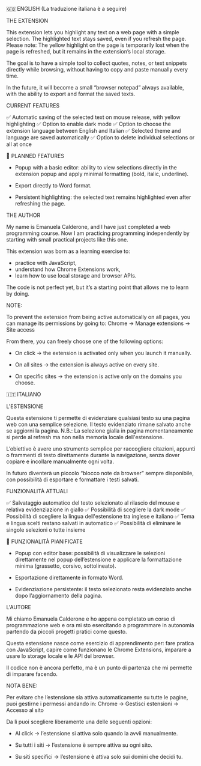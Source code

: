 🇬🇧 ENGLISH (La traduzione italiana è a seguire)

THE EXTENSION

This extension lets you highlight any text on a web page with a simple selection. The highlighted text stays saved, even if you refresh the page.
Please note: The yellow highlight on the page is temporarily lost when the page is refreshed, but it remains in the extension’s local storage.

The goal is to have a simple tool to collect quotes, notes, or text snippets directly while browsing, without having to copy and paste manually every time.

In the future, it will become a small “browser notepad” always available, with the ability to export and format the saved texts.


CURRENT FEATURES

✅ Automatic saving of the selected text on mouse release, with yellow highlighting
✅ Option to enable dark mode
✅ Option to choose the extension language between English and Italian
✅ Selected theme and language are saved automatically
✅ Option to delete individual selections or all at once



🚀 PLANNED FEATURES

- Popup with a basic editor: ability to view selections directly in the extension popup and apply minimal formatting (bold, italic, underline).

- Export directly to Word format.

- Persistent highlighting: the selected text remains highlighted even after refreshing the page.


THE AUTHOR

My name is Emanuela Calderone, and I have just completed a web programming course. Now I am practicing programming independently by starting with small practical projects like this one.

This extension was born as a learning exercise to:
- practice with JavaScript,
- understand how Chrome Extensions work,
- learn how to use local storage and browser APIs.

The code is not perfect yet, but it’s a starting point that allows me to learn by doing.


NOTE:

To prevent the extension from being active automatically on all pages, you can manage its permissions by going to:
Chrome → Manage extensions → Site access

From there, you can freely choose one of the following options:

- On click → the extension is activated only when you launch it manually.

- On all sites → the extension is always active on every site.

- On specific sites → the extension is active only on the domains you choose.


🇮🇹 ITALIANO

L'ESTENSIONE

Questa estensione ti permette di evidenziare qualsiasi testo su una pagina web con una semplice selezione. Il testo evidenziato rimane salvato anche se aggiorni la pagina.
N.B.: La selezione gialla in pagina momentaneamente si perde al refresh ma non nella memoria locale dell'estensione.

L’obiettivo è avere uno strumento semplice per raccogliere citazioni, appunti o frammenti di testo direttamente durante la navigazione, senza dover copiare e incollare manualmente ogni volta.

In futuro diventerà un piccolo “blocco note da browser” sempre disponibile, con possibilità di esportare e formattare i testi salvati.


FUNZIONALITÀ ATTUALI

✅ Salvataggio automatico del testo selezionato al rilascio del mouse e relativa evidenziazione in giallo
✅ Possibilità di scegliere la dark mode
✅ Possibilità di scegliere la lingua dell'estensione tra inglese e italiano
✅ Tema e lingua scelti restano salvati in automatico
✅ Possibilità di eliminare le singole selezioni o tutte insieme


🚀 FUNZIONALITÀ PIANIFICATE

- Popup con editor base: possibilità di visualizzare le selezioni direttamente nel popup dell’estensione e applicare la formattazione minima (grassetto, corsivo, sottolineato).

- Esportazione direttamente in formato Word.

- Evidenziazione persistente: il testo selezionato resta evidenziato anche dopo l’aggiornamento della pagina.


L'AUTORE

Mi chiamo Emanuela Calderone e ho appena completato un corso di programmazione web e ora mi sto esercitando a programmare in autonomia partendo da piccoli progetti pratici come questo.

Questa estensione nasce come esercizio di apprendimento per:
fare pratica con JavaScript,
capire come funzionano le Chrome Extensions,
imparare a usare lo storage locale e le API del browser.

Il codice non è ancora perfetto, ma è un punto di partenza che mi permette di imparare facendo.


NOTA BENE:

Per evitare che l’estensione sia attiva automaticamente su tutte le pagine, puoi gestirne i permessi andando in:
Chrome → Gestisci estensioni → Accesso al sito

Da lì puoi scegliere liberamente una delle seguenti opzioni:

- Al click → l’estensione si attiva solo quando la avvii manualmente.

- Su tutti i siti → l’estensione è sempre attiva su ogni sito.

- Su siti specifici → l’estensione è attiva solo sui domini che decidi tu.